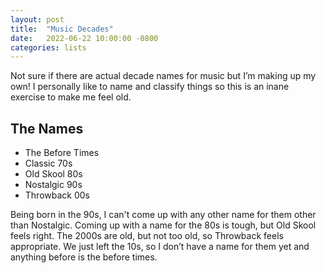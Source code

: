 ```yaml
---
layout: post
title:  "Music Decades"
date:   2022-06-22 10:00:00 -0800
categories: lists
---
```

Not sure if there are actual decade names for music but I’m making up my own! I personally like to name and classify things so this is an inane exercise to make me feel old.

## The Names
* The Before Times  
* Classic 70s  
* Old Skool 80s  
* Nostalgic 90s  
* Throwback 00s  

Being born in the 90s, I can't come up with any other name for them other than Nostalgic. Coming up with a name for the 80s is tough, but Old Skool feels right. The 2000s are old, but not too old, so Throwback feels appropriate. We just left the 10s, so I don’t have a name for them yet and anything before is the before times.

